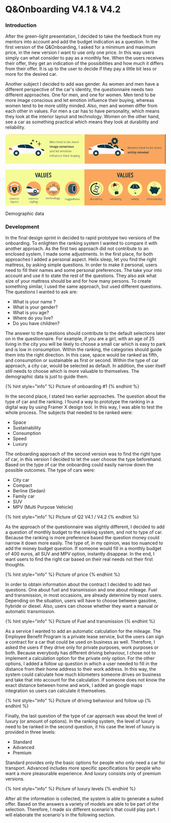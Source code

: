 # Q&Onboarding V4.1 & V4.2

### Introduction

After the green-light presentation, I decided to take the feedback from my mentors into account and add the budget indication as a question. In the first version of the Q&Onboarding, I asked for a minimum and maximum price, in the new version I want to use only one price. In this way users simply can what consider to pay as a monthly fee. When the users receives their offer, they get an indication of the possibilities and how much it differs from their offer. It is up to the user to decide if they pay a little bit less or more for the desired car. 

Another subject I decided to add was gender. As women and men have a different perspective of the car's identity, the questionnaire needs two different approaches. One for men, and one for women. Men tend to be more image conscious and let emotion influence their buying, whereas women tend to be more utility minded. Also, men and women differ from each other in values. For men a car has to have personality, which means they look at the interior layout and technology. Women on the other hand, see a car as something practical which means they look at durability and reliability. 

![](../.gitbook/assets/image%20%2816%29.png)

![](../.gitbook/assets/image%20%2836%29.png)

Demographic data

### Development

In the final design sprint in decided to rapid prototype two versions of the onboarding. To enlighten the ranking system I wanted to compare it with another approach. As the first two approach did not contribute to an enclosed system, I made some adjustments. In the first place, for both approaches I added a personal aspect. Helix sleep, let you find the right mattress, by asking simple questions. In order to make it personal, users need to fill their names and some personal preferences. The take your into account and use it to state the rest of the questions. They also ask what size of your mattress should be and for how many persons. To create something similar, I used the same approach, but used different questions. The questions I wanted to ask are: 

* What is your name ?
* What is your gender?
* What is you age?
* Where do you live?
* Do you have children?

The answer to the questions should contribute to the default selections later on in the questionnaire. For example, if you are a girl, with an age of 25 living in the city you will be likely to choose a small car which is easy to park and is low in consumption. Within the ranking, the categories should guide them into the right direction. In this case, space would be ranked as fifth, and consumption or sustainable as first or second. Within the type of car approach, a city car, would be selected as default. In addition, the user itself still needs to choose which is more valuable to themselves. The demographic data is just to guide them.

{% hint style="info" %}
Picture of onboarding \#1
{% endhint %}

In the second place, I stated two earlier approaches. The question about the type of car and the ranking. I found a way to prototype the ranking in a digital way by using Framer X design tool. In this way, I was able to test the whole process. The subjects that needed to be ranked were:

* Space
* Sustainability
* Consumption
* Speed
* Luxury

The onboarding approach of the second version was to find the right type of car, in this version I decided to let the user choose the type beforehand.  Based on the type of car the onboarding could easily narrow down the possible outcomes. The type of cars were: 

* City car
* Compact 
* Berline \(Sedan\)
* Family car
* SUV
* MPV \(Multi Purpose Vehicle\)

{% hint style="info" %}
Picture of Q2 V4.1 / V4.2
{% endhint %}

As the approach of the questionnaire was slightly different, I decided to add a question of monthly budget to the ranking system, and not to type of car. Because the ranking is more preference based the question money could narrow it down more easily. The type of, in my opinion, was too nuanced to add the money budget question. If someone would fill in a monthly budget of 400 euros, all SUV and MPV option, instantly disappear. In the end, I want users to find the right car based on their real needs not their first thoughts. 

{% hint style="info" %}
Picture of price
{% endhint %}

In order to obtain information about the contract I decided to add two questions. One about fuel and transmission and one about mileage. Fuel and transmission, in most occasions, are already determine by most users. Depending on the situation, users will have to choose between gasoline, hybride or diesel. Also, users can choose whether they want a manual or automatic transmission. 

{% hint style="info" %}
Picture of Fuel and transmission
{% endhint %}

As a service I wanted to add an automatic calculation for the mileage. The Employee Benefit Program is a private lease service, but the users can sign a contract for a car that could be used on business as well. Therefore, I asked the users if they drive only for private purposes, work purposes or both. Because everybody has different driving behaviour, I chose not to implement a calculation option for the private only option. For the other options, I added a follow up question in which a user needed to fill in the distance from their home address to their work address. In this way, the system could calculate how much kilometers someone drives on business and take that into account for the calculation. If someone does not know the exact distance between home and work, I added an google maps integration so users can calculate it themselves. 

{% hint style="info" %}
Picture of driving behaviour and follow up
{% endhint %}

Finally, the last question of the type of car approach was about the level of luxury \(or amount of options\). In the ranking system, the level of luxury need to be ranked in the second question, it his case the level of luxury is provided in three levels:

* Standard
* Advanced
* Premium

Standard provides only the basic options for people who only need a car for transport. Advanced includes more specific specifications for people who want a more pleasurable experience. And luxury consists only of premium versions. 

{% hint style="info" %}
Picture of luxury levels
{% endhint %}

After all the information is collected, the system is able to generate a suited offer. Based on the answers a variety of models are able to be part of the selection. Therefore, I made six different scenario's that could play part. I will elaborate the scenario's in the following section.





